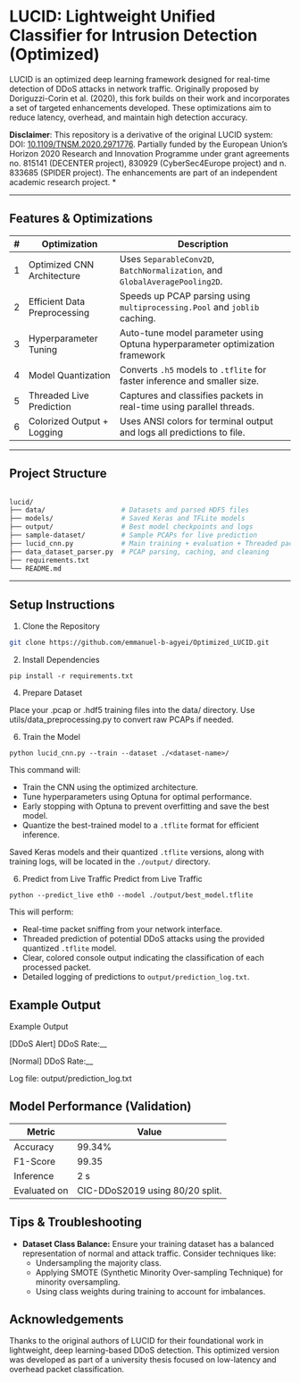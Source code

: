 # LUCID: Lightweight Unified Classifier for Intrusion Detection (Optimized)

LUCID is an optimized deep learning framework designed for real-time detection of DDoS attacks in network traffic. Originally proposed by Doriguzzi-Corin et al. (2020), this fork builds on their work and incorporates a set of targeted enhancements developed. These optimizations aim to reduce latency, overhead, and maintain high detection accuracy.

**Disclaimer**: This repository is a derivative of the original LUCID system: DOI: [10.1109/TNSM.2020.2971776](https://doi.org/10.1109/TNSM.2020.2971776). Partially funded by the European Union’s Horizon 2020 Research and Innovation Programme under grant agreements no. 815141 (DECENTER project), 830929 (CyberSec4Europe project) and n. 833685 (SPIDER project).
The enhancements are part of an independent academic research project.  *

---

## Features & Optimizations

| # | Optimization              | Description                                                                 |
|---|---------------------------|-----------------------------------------------------------------------------|
| 1 | Optimized CNN Architecture | Uses `SeparableConv2D`, `BatchNormalization`, and `GlobalAveragePooling2D`. |
| 2 | Efficient Data Preprocessing | Speeds up PCAP parsing using `multiprocessing.Pool` and `joblib` caching.  |
| 3 | Hyperparameter Tuning     |  Auto-tune model parameter using Optuna hyperparameter optimization framework  |
| 4 | Model Quantization        | Converts `.h5` models to `.tflite` for faster inference and smaller size.  |
| 5 | Threaded Live Prediction  | Captures and classifies packets in real-time using parallel threads.       |
| 6 | Colorized Output + Logging | Uses ANSI colors for terminal output and logs all predictions to file.     |

---


## Project Structure
```graphql

lucid/
├── data/                   # Datasets and parsed HDF5 files
├── models/                 # Saved Keras and TFLite models
├── output/                 # Best model checkpoints and logs
├── sample-dataset/         # Sample PCAPs for live prediction
├── lucid_cnn.py            # Main training + evaluation + Threaded packet capture and prediction
├── data_dataset_parser.py  # PCAP parsing, caching, and cleaning
├── requirements.txt
└── README.md
```
---



## Setup Instructions

1. Clone the Repository

```bash
git clone https://github.com/emmanuel-b-agyei/Optimized_LUCID.git
```

2. Install Dependencies
```
pip install -r requirements.txt
```

4. Prepare Dataset
   
Place your .pcap or .hdf5 training files into the data/ directory.
Use utils/data_preprocessing.py to convert raw PCAPs if needed.

6. Train the Model
```
python lucid_cnn.py --train --dataset ./<dataset-name>/
```

This command will:

* Train the CNN using the optimized architecture.
* Tune hyperparameters using Optuna for optimal performance.
* Early stopping with Optuna to prevent overfitting and save the best model.
* Quantize the best-trained model to a `.tflite` format for efficient inference.

Saved Keras models and their quantized `.tflite` versions, along with training logs, will be located in the `./output/` directory.

6.  Predict from Live Traffic
Predict from Live Traffic
```
python --predict_live eth0 --model ./output/best_model.tflite
```

This will perform:

* Real-time packet sniffing from your network interface.
* Threaded prediction of potential DDoS attacks using the provided quantized `.tflite` model.
* Clear, colored console output indicating the classification of each processed packet.
* Detailed logging of predictions to `output/prediction_log.txt`.

## Example Output
Example Output

[DDoS Alert] DDoS Rate:__

[Normal] DDoS Rate:__

Log file: output/prediction_log.txt

## Model Performance (Validation)

| Metric      | Value   |
| ----------- | ------- |
| Accuracy    | 99.34%  |
| F1-Score    | 99.35    |
| Inference   | 2 s   |
| Evaluated on | CIC-DDoS2019 using 80/20 split. |

## Tips & Troubleshooting

* **Dataset Class Balance:** Ensure your training dataset has a balanced representation of normal and attack traffic. Consider techniques like:
    * Undersampling the majority class.
    * Applying SMOTE (Synthetic Minority Over-sampling Technique) for minority oversampling.
    * Using class weights during training to account for imbalances.

## Acknowledgements
Thanks to the original authors of LUCID for their foundational work in lightweight, deep learning-based DDoS detection.
This optimized version was developed as part of a university thesis focused on low-latency and overhead packet classification.
